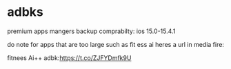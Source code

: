 # adbks
premium apps mangers backup
comprabilty: ios 15.0-15.4.1


do note for apps that are too large such  as fit ess ai heres a url in media fire:

fitnees Ai++ adbk:https://t.co/ZJFYDmfk9U
